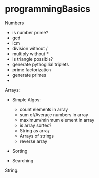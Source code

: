 # programmingBasics

Numbers
- is number prime?
- gcd
- lcm
- division without /
- multiply without *
- is triangle possible?
- generate pythogirial triplets
- prime factorization
- generate primes
- 

Arrays:

 - Simple Algos:
    * count elements in array
    * sum of/Average numbers in array
    *  maximum/minimum element in array
    * is array sorted?
    * String as array 
    * Arrays of strings
    * reverse array


 - Sorting


- Searching

String:
